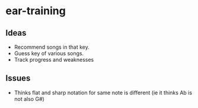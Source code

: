 # ear-training
## Ideas
- Recommend songs in that key.
- Guess key of various songs.
- Track progress and weaknesses

## Issues
- Thinks flat and sharp notation for same note is different (ie it thinks Ab is not also G#)

